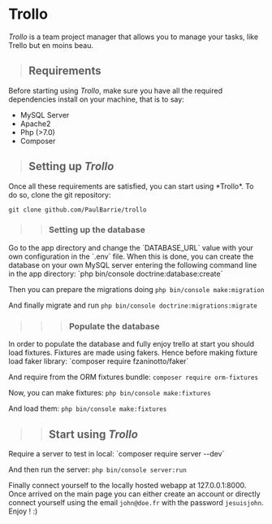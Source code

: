 # Trollo
*Trollo* is a team project manager that allows you to manage your tasks, like Trello but en moins beau. 

>## Requirements

Before starting using *Trollo*, make sure you have all the required dependencies install on your machine, that is to say:

- MySQL Server
- Apache2
- Php (>7.0)
- Composer

>## Setting up *Trollo*
<p>
Once all these requirements are satisfied, you can start using *Trollo*. To do so, clone the git repository:

`git clone github.com/PaulBarrie/trollo`

>>### Setting up the database
<p>
Go to the app directory and change the `DATABASE_URL` value with your own configuration in the `.env` file. When this is done, you can create the database on your own MySQL server entering the following command line in the app directory:
`php bin/console doctrine:database:create`

Then you can prepare the migrations doing
`php bin/console make:migration`

And finally migrate and run
`php bin/console doctrine:migrations:migrate`

>>>### Populate the database
<p>
In order to populate the database and fully enjoy trello at start you should load fixtures. Fixtures are made using fakers. Hence before making fixture load faker library:
`composer require fzaninotto/faker`

And require from the ORM fixtures bundle:
`composer require orm-fixtures`

Now, you can make fixtures:
`php bin/console make:fixtures`

And load them:
`php bin/console make:fixtures`

>>## Start using *Trollo*
<p>
Require a server to test in local:
`composer require server --dev`

And then run the server:
`php bin/console server:run`

Finally connect yourself to the locally hosted webapp at 127.0.0.1:8000. 
Once arrived on the main page you can either create an account or directly connect yourself using the email `john@doe.fr` with the password `jesuisjohn`. Enjoy ! :)
